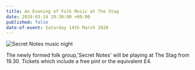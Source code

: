 ```yaml
---
title: An Evening of Folk Music at The Stag
date: 2020-03-14 19:30:00 +00:00
published: false
date-of-event: Saturday 14th March 2020
---
```


![Secret Notes music night](/uploads/Secret%20Notes%20music%20night1.jpg)

The newly formed folk group,'Secret Notes' will be playing at The Stag from 19.30.  Tickets which include a free pint or the equivalent £4.